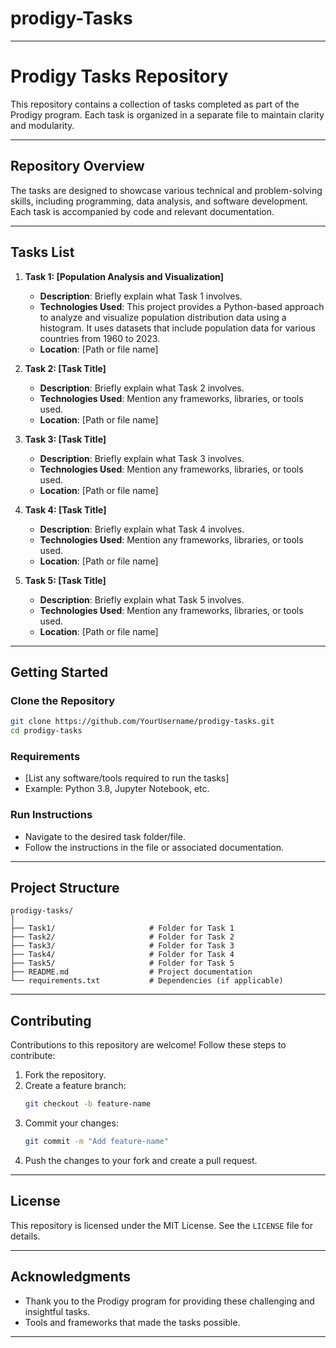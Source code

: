 # prodigy-Tasks
---

# **Prodigy Tasks Repository**

This repository contains a collection of tasks completed as part of the Prodigy program. Each task is organized in a separate file to maintain clarity and modularity.

---

## **Repository Overview**

The tasks are designed to showcase various technical and problem-solving skills, including programming, data analysis, and software development. Each task is accompanied by code and relevant documentation.

---

## **Tasks List**

1. **Task 1: [Population Analysis and Visualization]**
   - **Description**: Briefly explain what Task 1 involves.
   - **Technologies Used**: This project provides a Python-based approach to analyze and visualize population distribution data using a histogram. It uses datasets that include population data for various countries from 1960 to 2023.
   - **Location**: [Path or file name]

2. **Task 2: [Task Title]**
   - **Description**: Briefly explain what Task 2 involves.
   - **Technologies Used**: Mention any frameworks, libraries, or tools used.
   - **Location**: [Path or file name]

3. **Task 3: [Task Title]**
   - **Description**: Briefly explain what Task 3 involves.
   - **Technologies Used**: Mention any frameworks, libraries, or tools used.
   - **Location**: [Path or file name]

4. **Task 4: [Task Title]**
   - **Description**: Briefly explain what Task 4 involves.
   - **Technologies Used**: Mention any frameworks, libraries, or tools used.
   - **Location**: [Path or file name]

5. **Task 5: [Task Title]**
   - **Description**: Briefly explain what Task 5 involves.
   - **Technologies Used**: Mention any frameworks, libraries, or tools used.
   - **Location**: [Path or file name]

---

## **Getting Started**

### **Clone the Repository**
```bash
git clone https://github.com/YourUsername/prodigy-tasks.git
cd prodigy-tasks
```

### **Requirements**
- [List any software/tools required to run the tasks]
- Example: Python 3.8, Jupyter Notebook, etc.

### **Run Instructions**
- Navigate to the desired task folder/file.
- Follow the instructions in the file or associated documentation.

---

## **Project Structure**
```
prodigy-tasks/
│
├── Task1/                     # Folder for Task 1
├── Task2/                     # Folder for Task 2
├── Task3/                     # Folder for Task 3
├── Task4/                     # Folder for Task 4
├── Task5/                     # Folder for Task 5
├── README.md                  # Project documentation
└── requirements.txt           # Dependencies (if applicable)
```

---

## **Contributing**

Contributions to this repository are welcome! Follow these steps to contribute:
1. Fork the repository.
2. Create a feature branch:
   ```bash
   git checkout -b feature-name
   ```
3. Commit your changes:
   ```bash
   git commit -m "Add feature-name"
   ```
4. Push the changes to your fork and create a pull request.

---

## **License**

This repository is licensed under the MIT License. See the `LICENSE` file for details.

---

## **Acknowledgments**

- Thank you to the Prodigy program for providing these challenging and insightful tasks.
- Tools and frameworks that made the tasks possible.
---
